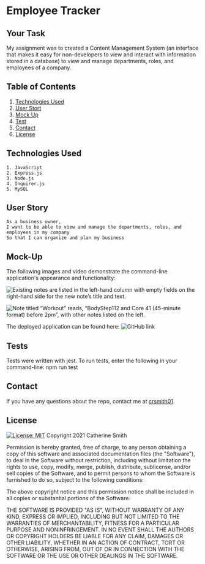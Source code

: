# Employee Tracker

## Your Task

My assignment was to created a Content Management System (an interface that makes it easy for non-developers to view and interact with information stored in a database) to view and manage departments, roles, and employees of a company.


## Table of Contents
1. [Technologies Used](#Technologies-Used)
2. [User Stort](#User-Story)
3. [Mock Up](#Mock-Up)
4. [Test](#Tests)
5. [Contact](#Contact)
6. [License](#License)


## Technologies Used
```
1. JavaScript
2. Express.js
3. Node.js
4. Inquirer.js
5. MySQL
```

## User Story

```
As a business owner,
I want to be able to view and manage the departments, roles, and employees in my company
So that I can organize and plan my business
```


## Mock-Up

The following images and video demonstrate the command-line application's appearance and functionality: 

![Existing notes are listed in the left-hand column with empty fields on the right-hand side for the new note’s title and text.](./Assets/11-express-homework-demo-01.png)

![Note titled “Workout” reads, “BodyStep112 and Core 41 (45-minute format) before 2pm”, with other notes listed on the left.](./Assets/11-express-homework-demo-02.png)

The deployed application can be found here:
![GitHub link](_____)


## Tests
Tests were written with jest. To run tests, enter the following in your command-line: npm run test

## Contact
If you have any questions about the repo, contact me at [crsmith01](https://github.com/crsmith01).


## License
  [![License: MIT](https://img.shields.io/badge/License-MIT-yellow.svg)](https://opensource.org/licenses/MIT)
Copyright 2021 Catherine Smith

Permission is hereby granted, free of charge, to any person obtaining a copy of this software and associated documentation files (the "Software"), to deal in the Software without restriction, including without limitation the rights to use, copy, modify, merge, publish, distribute, sublicense, and/or sell copies of the Software, and to permit persons to whom the Software is furnished to do so, subject to the following conditions:

The above copyright notice and this permission notice shall be included in all copies or substantial portions of the Software.

THE SOFTWARE IS PROVIDED "AS IS", WITHOUT WARRANTY OF ANY KIND, EXPRESS OR IMPLIED, INCLUDING BUT NOT LIMITED TO THE WARRANTIES OF MERCHANTABILITY, FITNESS FOR A PARTICULAR PURPOSE AND NONINFRINGEMENT. IN NO EVENT SHALL THE AUTHORS OR COPYRIGHT HOLDERS BE LIABLE FOR ANY CLAIM, DAMAGES OR OTHER LIABILITY, WHETHER IN AN ACTION OF CONTRACT, TORT OR OTHERWISE, ARISING FROM, OUT OF OR IN CONNECTION WITH THE SOFTWARE OR THE USE OR OTHER DEALINGS IN THE SOFTWARE.